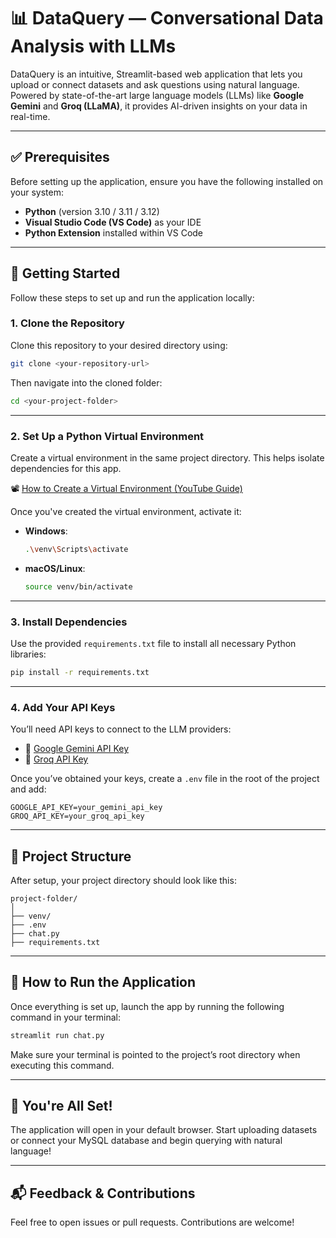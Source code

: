 # 📊 DataQuery — Conversational Data Analysis with LLMs

DataQuery is an intuitive, Streamlit-based web application that lets you upload or connect datasets and ask questions using natural language. Powered by state-of-the-art large language models (LLMs) like **Google Gemini** and **Groq (LLaMA)**, it provides AI-driven insights on your data in real-time.

---

## ✅ Prerequisites

Before setting up the application, ensure you have the following installed on your system:

- **Python** (version 3.10 / 3.11 / 3.12)
- **Visual Studio Code (VS Code)** as your IDE
- **Python Extension** installed within VS Code

---

## 🚀 Getting Started

Follow these steps to set up and run the application locally:

### 1. Clone the Repository

Clone this repository to your desired directory using:

```bash
git clone <your-repository-url>
```

Then navigate into the cloned folder:

```bash
cd <your-project-folder>
```

---

### 2. Set Up a Python Virtual Environment

Create a virtual environment in the same project directory. This helps isolate dependencies for this app.

📽️ [How to Create a Virtual Environment (YouTube Guide)](https://youtu.be/RUGm1Lwc55s?si=dkhBxk3N6-yUOgju)

Once you've created the virtual environment, activate it:

- **Windows**:
  ```bash
  .\venv\Scripts\activate
  ```

- **macOS/Linux**:
  ```bash
  source venv/bin/activate
  ```

---

### 3. Install Dependencies

Use the provided `requirements.txt` file to install all necessary Python libraries:

```bash
pip install -r requirements.txt
```

---

### 4. Add Your API Keys

You’ll need API keys to connect to the LLM providers:

- 🔑 [Google Gemini API Key](https://ai.google.dev/gemini-api/docs)
- 🔑 [Groq API Key](https://console.groq.com/keys)

Once you’ve obtained your keys, create a `.env` file in the root of the project and add:

```env
GOOGLE_API_KEY=your_gemini_api_key
GROQ_API_KEY=your_groq_api_key
```

---

## 📁 Project Structure

After setup, your project directory should look like this:

```
project-folder/
│
├── venv/
├── .env
├── chat.py
├── requirements.txt
```

---

## 🧠 How to Run the Application

Once everything is set up, launch the app by running the following command in your terminal:

```bash
streamlit run chat.py
```

Make sure your terminal is pointed to the project’s root directory when executing this command.

---

## 🎉 You're All Set!

The application will open in your default browser. Start uploading datasets or connect your MySQL database and begin querying with natural language!

---

## 📬 Feedback & Contributions

Feel free to open issues or pull requests. Contributions are welcome!
